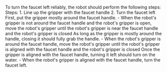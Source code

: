 To turn the faucet left reliably, the robot should perform the following steps:
    Steps:  1. Line up the gripper with the faucet handle  2. Turn the faucet left
    First, put the gripper mostly around the faucet handle.
    - When the robot's gripper is not around the faucet handle and the robot's gripper is open, move the robot's gripper until the robot's gripper is near the faucet handle and the robot's gripper is closed
    As long as the gripper is mostly around the handle, closing it should fully grab the handle.
    - When the robot's gripper is around the faucet handle, move the robot's gripper until the robot's gripper is aligned with the faucet handle and the robot's gripper is closed
    Once the gripper is aligned with the faucet handle, turning it left should turn on the water.
    - When the robot's gripper is aligned with the faucet handle, turn the faucet left.